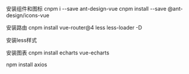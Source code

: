 安装组件和图标
cnpm i --save ant-design-vue
cnpm install --save @ant-design/icons-vue

安装路由
cnpm install vue-router@4 less less-loader -D

安装less样式

安装图表
cnpm install echarts vue-echarts

npm install axios
